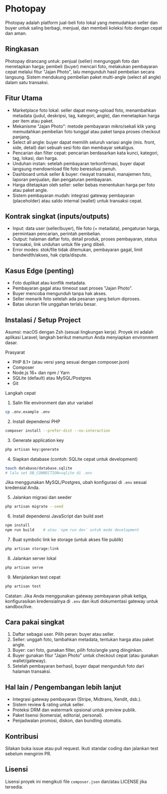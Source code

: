 # Photopay

Photopay adalah platform jual-beli foto lokal yang memudahkan seller dan buyer untuk saling berbagi, menjual, dan membeli koleksi foto dengan cepat dan aman.

## Ringkasan

Photopay dirancang untuk: penjual (seller) mengunggah foto dan menetapkan harga; pembeli (buyer) mencari foto, melakukan pembayaran cepat melalui fitur "Jajan Photo", lalu mengunduh hasil pembelian secara langsung. Sistem mendukung pembelian paket multi-angle (select all angle) dalam satu transaksi.

## Fitur Utama

- Marketplace foto lokal: seller dapat meng-upload foto, menambahkan metadata (judul, deskripsi, tag, kategori, angle), dan menetapkan harga per item atau paket.
- Mekanisme "Jajan Photo": metode pembayaran mikro/sekali klik yang memudahkan pembelian foto tunggal atau paket tanpa proses checkout panjang.
- Select all angle: buyer dapat memilih seluruh variasi angle (mis. front, side, detail) dari sebuah sesi foto dan membayar sekaligus.
- Pencarian dan filter cepat: pencarian berdasarkan kata kunci, kategori, tag, lokasi, dan harga.
- Unduhan instan: setelah pembayaran terkonfirmasi, buyer dapat langsung mendownload file foto beresolusi penuh.
- Dashboard untuk seller & buyer: riwayat transaksi, manajemen foto, laporan penjualan, dan pengaturan pembayaran.
- Harga ditetapkan oleh seller: seller bebas menentukan harga per foto atau paket angle.
- Sistem pembayaran mudah: integrasi gateway pembayaran (placeholder) atau saldo internal (wallet) untuk transaksi cepat.

## Kontrak singkat (inputs/outputs)

- Input: data user (seller/buyer), file foto (+ metadata), pengaturan harga, permintaan pencarian, perintah pembelian.
- Output: halaman daftar foto, detail produk, proses pembayaran, status transaksi, link unduhan untuk file yang dibeli.
- Error modes: stok/file tidak ditemukan, pembayaran gagal, limit bandwidth/akses, hak cipta/dispute.

## Kasus Edge (penting)

- Foto duplikat atau konflik metadata.
- Pembayaran gagal atau timeout saat proses "Jajan Photo".
- Buyer mencoba mengunduh tanpa hak akses.
- Seller menarik foto setelah ada pesanan yang belum diproses.
- Batas ukuran file unggahan terlalu besar.

## Instalasi / Setup Project

Asumsi: macOS dengan Zsh (sesuai lingkungan kerja). Proyek ini adalah aplikasi Laravel; langkah berikut menuntun Anda menyiapkan environment dasar.

Prasyarat

- PHP 8.1+ (atau versi yang sesuai dengan composer.json)
- Composer
- Node.js 16+ dan npm / Yarn
- SQLite (default) atau MySQL/Postgres
- Git

Langkah cepat

1. Salin file environment dan atur variabel

```bash
cp .env.example .env
```

2. Install dependensi PHP

```bash
composer install --prefer-dist --no-interaction
```

3. Generate application key

```bash
php artisan key:generate
```

4. Siapkan database (contoh: SQLite cepat untuk development)

```bash
touch database/database.sqlite
# lalu set DB_CONNECTION=sqlite di .env
```

Jika menggunakan MySQL/Postgres, ubah konfigurasi di `.env` sesuai kredensial Anda.

5. Jalankan migrasi dan seeder

```bash
php artisan migrate --seed
```

6. Install dependensi JavaScript dan build aset

```bash
npm install
npm run build    # atau `npm run dev` untuk mode development
```

7. Buat symbolic link ke storage (untuk akses file publik)

```bash
php artisan storage:link
```

8. Jalankan server lokal

```bash
php artisan serve
```

9. Menjalankan test cepat

```bash
php artisan test
```

Catatan: Jika Anda menggunakan gateway pembayaran pihak ketiga, konfigurasikan kredensialnya di `.env` dan ikuti dokumentasi gateway untuk sandbox/live.

## Cara pakai singkat

1. Daftar sebagai user. Pilih peran: buyer atau seller.
2. Seller: unggah foto, tambahkan metadata, tentukan harga atau paket angle.
3. Buyer: cari foto, gunakan filter, pilih foto/angle yang diinginkan.
4. Buyer gunakan fitur "Jajan Photo" untuk checkout cepat (atau gunakan wallet/gateway).
5. Setelah pembayaran berhasil, buyer dapat mengunduh foto dari halaman transaksi.

## Hal lain / Pengembangan lebih lanjut

- Integrasi gateway pembayaran (Stripe, Midtrans, Xendit, dsb.).
- Sistem review & rating untuk seller.
- Proteksi DRM dan watermark opsional untuk preview publik.
- Paket lisensi (komersial, editorial, personal).
- Penjadwalan promosi, diskon, dan bundling otomatis.

## Kontribusi

Silakan buka issue atau pull request. Ikuti standar coding dan jalankan test sebelum mengirim PR.

## Lisensi

Lisensi proyek ini mengikuti file `composer.json` dan/atau LICENSE jika tersedia.

